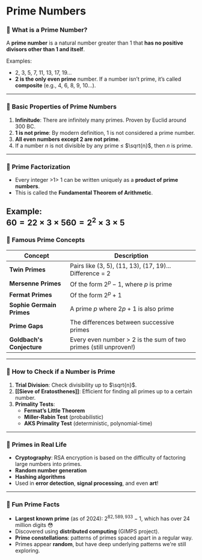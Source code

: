 # Prime Numbers
### 🔢 **What is a Prime Number?**

A **prime number** is a natural number greater than 1 that **has no positive divisors other than 1 and itself**.

Examples:
- 2, 3, 5, 7, 11, 13, 17, 19...
- **2 is the only even prime** number.
If a number isn’t prime, it’s called **composite** (e.g., 4, 6, 8, 9, 10...).

---
### 🧱 **Basic Properties of Prime Numbers**

1. **Infinitude**: There are infinitely many primes. Proven by Euclid around 300 BC.
2. **1 is not prime**: By modern definition, 1 is not considered a prime number.
3. **All even numbers except 2 are not prime**.
4. If a number $n$ is not divisible by any prime ≤ $\sqrt{n}$, then $n$ is prime.

---
### 🧮 **Prime Factorization**
- Every integer >1> 1 can be written uniquely as a **product of prime numbers**.
- This is called the **Fundamental Theorem of Arithmetic**.

Example:  
$60=22×3×560 = 2^2 \times 3 \times 5$
---
### 🧠 **Famous Prime Concepts**

| Concept                   | Description                                                      |
| ------------------------- | ---------------------------------------------------------------- |
| **Twin Primes**           | Pairs like (3, 5), (11, 13), (17, 19)... Difference = 2          |
| **Mersenne Primes**       | Of the form $2^p - 1$, where $p$ is prime                        |
| **Fermat Primes**         | Of the form $2^p + 1$                                            |
| **Sophie Germain Primes** | A prime $p$ where $2p + 1$ is also prime                         |
| **Prime Gaps**            | The differences between successive primes                        |
| **Goldbach's Conjecture** | Every even number > 2 is the sum of two primes (still unproven!) |

---
### 🧪 **How to Check if a Number is Prime**

1. **Trial Division**: Check divisibility up to $\sqrt{n}$.
2. **[[Sieve of Eratosthenes]]**: Efficient for finding all primes up to a certain number.
3. **Primality Tests**:
	- **Fermat’s Little Theorem**
	- **Miller-Rabin Test** (probabilistic)
	- **AKS Primality Test** (deterministic, polynomial-time)
---
### 🔐 **Primes in Real Life**

- **Cryptography**: RSA encryption is based on the difficulty of factoring large numbers into primes.
- **Random number generation**
- **Hashing algorithms**
- Used in **error detection**, **signal processing**, and even **art**!
---
### 🧠 Fun Prime Facts
- **Largest known prime** (as of 2024):  $2^{82,589,933} - 1$, which has over 24 million digits 😳
- Discovered using **distributed computing** (GIMPS project).
- **Prime constellations**: patterns of primes spaced apart in a regular way.
- Primes appear **random**, but have deep underlying patterns we're still exploring.
